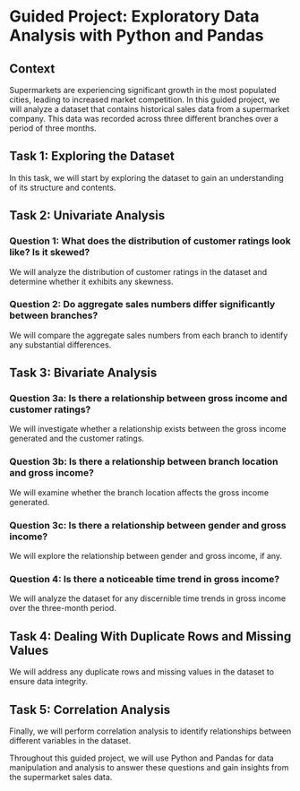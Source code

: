 # Guided Project: Exploratory Data Analysis with Python and Pandas

## Context
Supermarkets are experiencing significant growth in the most populated cities, leading to increased market competition. In this guided project, we will analyze a dataset that contains historical sales data from a supermarket company. This data was recorded across three different branches over a period of three months.

## Task 1: Exploring the Dataset
In this task, we will start by exploring the dataset to gain an understanding of its structure and contents.

## Task 2: Univariate Analysis
### Question 1: What does the distribution of customer ratings look like? Is it skewed?
We will analyze the distribution of customer ratings in the dataset and determine whether it exhibits any skewness.

### Question 2: Do aggregate sales numbers differ significantly between branches?
We will compare the aggregate sales numbers from each branch to identify any substantial differences.

## Task 3: Bivariate Analysis
### Question 3a: Is there a relationship between gross income and customer ratings?
We will investigate whether a relationship exists between the gross income generated and the customer ratings.

### Question 3b: Is there a relationship between branch location and gross income?
We will examine whether the branch location affects the gross income generated.

### Question 3c: Is there a relationship between gender and gross income?
We will explore the relationship between gender and gross income, if any.

### Question 4: Is there a noticeable time trend in gross income?
We will analyze the dataset for any discernible time trends in gross income over the three-month period.

## Task 4: Dealing With Duplicate Rows and Missing Values
We will address any duplicate rows and missing values in the dataset to ensure data integrity.

## Task 5: Correlation Analysis
Finally, we will perform correlation analysis to identify relationships between different variables in the dataset.

Throughout this guided project, we will use Python and Pandas for data manipulation and analysis to answer these questions and gain insights from the supermarket sales data.
